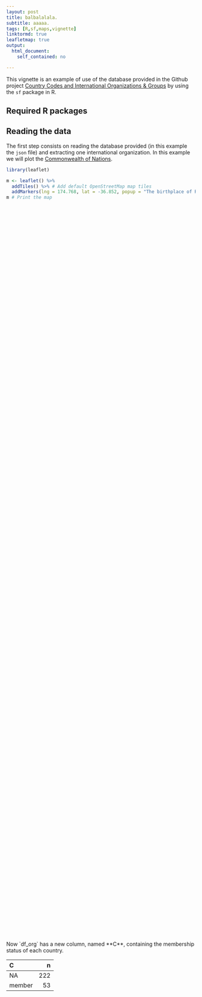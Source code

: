 ```yaml
---
layout: post
title: balbalalala.
subtitle: aaaaa.
tags: [R,sf,maps,vignette]
linktormd: true
leafletmap: true
output: 
  html_document: 
    self_contained: no

---
```



This vignette is an example of use of the database provided in the Github project [Country Codes and International Organizations & Groups](https://dieghernan.github.io/projects/countrycodes/) by using the `sf` package in R.

Required R packages
-------------------

Reading the data
----------------

The first step consists on reading the database provided (in this example the `json` file) and extracting one international organization. In this example we will plot the [Commonwealth of Nations](https://en.wikipedia.org/wiki/Commonwealth_of_Nations).

``` r
library(leaflet)

m <- leaflet() %>%
  addTiles() %>% # Add default OpenStreetMap map tiles
  addMarkers(lng = 174.768, lat = -36.852, popup = "The birthplace of R")
m # Print the map
```

<!--html_preserve-->
<div id="htmlwidget-e8e0d117b1e85136406f" style="width:auto;height:50%;" class="leaflet html-widget"></div>
<script type="application/json" data-for="htmlwidget-e8e0d117b1e85136406f">{"x":{"options":{"crs":{"crsClass":"L.CRS.EPSG3857","code":null,"proj4def":null,"projectedBounds":null,"options":{}}},"calls":[{"method":"addTiles","args":["//{s}.tile.openstreetmap.org/{z}/{x}/{y}.png",null,null,{"minZoom":0,"maxZoom":18,"tileSize":256,"subdomains":"abc","errorTileUrl":"","tms":false,"noWrap":false,"zoomOffset":0,"zoomReverse":false,"opacity":1,"zIndex":1,"detectRetina":false,"attribution":"&copy; <a href=\"http://openstreetmap.org\">OpenStreetMap<\/a> contributors, <a href=\"http://creativecommons.org/licenses/by-sa/2.0/\">CC-BY-SA<\/a>"}]},{"method":"addMarkers","args":[-36.852,174.768,null,null,null,{"interactive":true,"draggable":false,"keyboard":true,"title":"","alt":"","zIndexOffset":0,"opacity":1,"riseOnHover":false,"riseOffset":250},"The birthplace of R",null,null,null,null,{"interactive":false,"permanent":false,"direction":"auto","opacity":1,"offset":[0,0],"textsize":"10px","textOnly":false,"className":"","sticky":true},null]}],"limits":{"lat":[-36.852,-36.852],"lng":[174.768,174.768]}},"evals":[],"jsHooks":[]}</script>
<!--/html_preserve-->
Now `df_org` has a new column, named **C**, containing the membership status of each country.

| C      |    n|
|:-------|----:|
| NA     |  222|
| member |   53|
